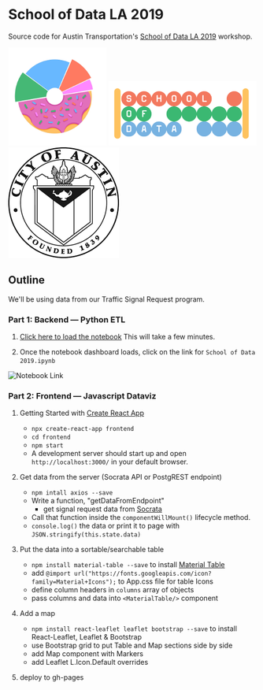 # School of Data LA 2019

Source code for Austin Transportation's [School of Data LA 2019](https://schoolofdata.la/) workshop.

![Pink Donut Chart Logo](./readme_images/pink-donut-logo.png)
![School of Data Logo](./readme_images/schoolofdata-logo.png)
![City of Austin Seal](./readme_images/coa_seal.png)

## Outline

We'll be using data from our Traffic Signal Request program.

### Part 1: Backend — Python ETL

1. [Click here to load the notebook](https://mybinder.org/v2/gh/cityofaustin/school-of-data/master) This will take a few minutes.

2. Once the notebook dashboard loads, click on the link for `School of Data 2019.ipynb`

![Notebook Link](https://github.com/cityofaustin/school-of-data/blob/johns-readme/img/ipynb.png?raw=true)



### Part 2: Frontend — Javascript Dataviz

1.  Getting Started with [Create React App](https://github.com/facebook/create-react-app)

    - `npx create-react-app frontend`
    - `cd frontend`
    - `npm start`
    - A development server should start up and open `http://localhost:3000/` in your default browser.

2.  Get data from the server (Socrata API or PostgREST endpoint)

    - `npm intall axios --save`
    - Write a function, "getDataFromEndpoint"
      - get signal request data from [Socrata](https://data.austintexas.gov/Transportation-and-Mobility/Traffic-and-Pedestrian-Signal-Requests/f6qu-b7zb)
    - Call that function inside the `componentWillMount()` lifecycle method.
    - `console.log()` the data or print it to page with `JSON.stringify(this.state.data)`

3.  Put the data into a sortable/searchable table

    - `npm install material-table --save` to install [Material Table](https://mbrn.github.io/material-table/#/)
    - add `@import url("https://fonts.googleapis.com/icon?family=Material+Icons");` to App.css file for table Icons
    - define column headers in `columns` array of objects
    - pass columns and data into `<MaterialTable/>` component

4.  Add a map

    - `npm install react-leaflet leaflet bootstrap --save` to install React-Leaflet, Leaflet & Bootstrap
    - use Bootstrap grid to put Table and Map sections side by side
    - add Map component with Markers
    - add Leaflet L.Icon.Default overrides

5.  deploy to gh-pages
